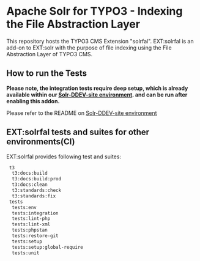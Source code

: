 Apache Solr for TYPO3 - Indexing the File Abstraction Layer
============================================================


This repository hosts the TYPO3 CMS Extension "solrfal". EXT:solrfal is an add-on to EXT:solr with the purpose of file
indexing using the File Abstraction Layer of TYPO3 CMS.

How to run the Tests
--------------------

**Please note, the integration tests require deep setup,
which is already available within our [Solr-DDEV-site environment](https://github.com/TYPO3-Solr/solr-ddev-site).
and can be run after enabling this addon.**

Please refer to the README on [Solr-DDEV-site environment](https://github.com/TYPO3-Solr/solr-ddev-site/)


EXT:solrfal tests and suites for other environments(CI)
-------------------------------------------------------

EXT:solrfal provides following test and suites:

```bash
 t3
  t3:docs:build
  t3:docs:build:prod
  t3:docs:clean
  t3:standards:check
  t3:standards:fix
 tests
  tests:env
  tests:integration
  tests:lint-php
  tests:lint-xml
  tests:phpstan
  tests:restore-git
  tests:setup
  tests:setup:global-require
  tests:unit
```
